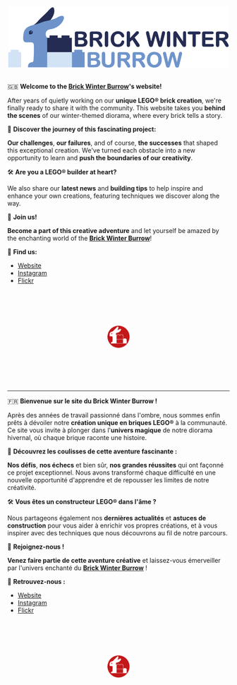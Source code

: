 <p align="center">
  <a href="https://www.brickwinterburrow.com" target="_blank" title="Brick Winter Burrow">
    <img src="./media/logo-brickwinterburrow-blue.svg" alt="Logo Brick Winter Burrow" style="width: 500px; margin-bottom: 1rem;">
  </a>
</p>

🇬🇧 **Welcome to the <a href="https://www.brickwinterburrow.com" target="_blank" title="Brick Winter Burrow">Brick Winter Burrow</a>'s website!**

After years of quietly working on our **unique LEGO® brick creation**, we're finally ready to share it with the community. This website takes you **behind the scenes** of our winter-themed diorama, where every brick tells a story.

🌟 **Discover the journey of this fascinating project:**

**Our challenges**, **our failures**, and of course, **the successes** that shaped this exceptional creation. We've turned each obstacle into a new opportunity to learn and **push the boundaries of our creativity**.

🛠️ **Are you a LEGO® builder at heart?**

We also share our **latest news** and **building tips** to help inspire and enhance your own creations, featuring techniques we discover along the way.

🎉 **Join us!**

**Become a part of this creative adventure** and let yourself be amazed by the enchanting world of the [**Brick Winter Burrow**](https://www.brickwinterburrow.com)!

🚀 **Find us:**

* [Website](https://www.brickwinterburrow.com)
* [Instagram](https://www.instagram.com/brickwinterburrow)
* [Flickr](https://www.flickr.com/photos/brickwinterburrow)

<p align="center">
  <a href="https://www.brickwinterburrow.com" target="_blank" title="Brick Winter Burrow" style="text-decoration: none;">
    <img src="./media/logo-brickwinterburrow-red.svg" alt="Logo Brick Winter Burrow" style="width: 50px; margin: 5rem;">
  </a>
</p>

---

🇫🇷 **Bienvenue sur le site du Brick Winter Burrow !**

Après des années de travail passionné dans l'ombre, nous sommes enfin prêts à dévoiler notre **création unique en briques LEGO®** à la communauté. Ce site vous invite à plonger dans l'**univers magique** de notre diorama hivernal, où chaque brique raconte une histoire.

🌟 **Découvrez les coulisses de cette aventure fascinante :**

**Nos défis**, **nos échecs** et bien sûr, **nos grandes réussites** qui ont façonné ce projet exceptionnel. Nous avons transformé chaque difficulté en une nouvelle opportunité d'apprendre et de repousser les limites de notre créativité.

🛠️ **Vous êtes un constructeur LEGO® dans l'âme ?**

Nous partageons également nos **dernières actualités** et **astuces de construction** pour vous aider à enrichir vos propres créations, et à vous inspirer avec des techniques que nous découvrons au fil de notre parcours.

🎉 **Rejoignez-nous !** 

**Venez faire partie de cette aventure créative** et laissez-vous émerveiller par l'univers enchanté du [**Brick Winter Burrow**](https://www.brickwinterburrow.com) !

🚀 **Retrouvez-nous :**

* [Website](https://www.brickwinterburrow.com)
* [Instagram](https://www.instagram.com/brickwinterburrow)
* [Flickr](https://www.flickr.com/photos/brickwinterburrow)

<p align="center">
  <a href="https://www.brickwinterburrow.com" target="_blank" title="Brick Winter Burrow" style="text-decoration: none;">
    <img src="./media/logo-brickwinterburrow-red.svg" alt="Logo Brick Winter Burrow" style="width: 50px; margin: 5rem;">
  </a>
</p>
